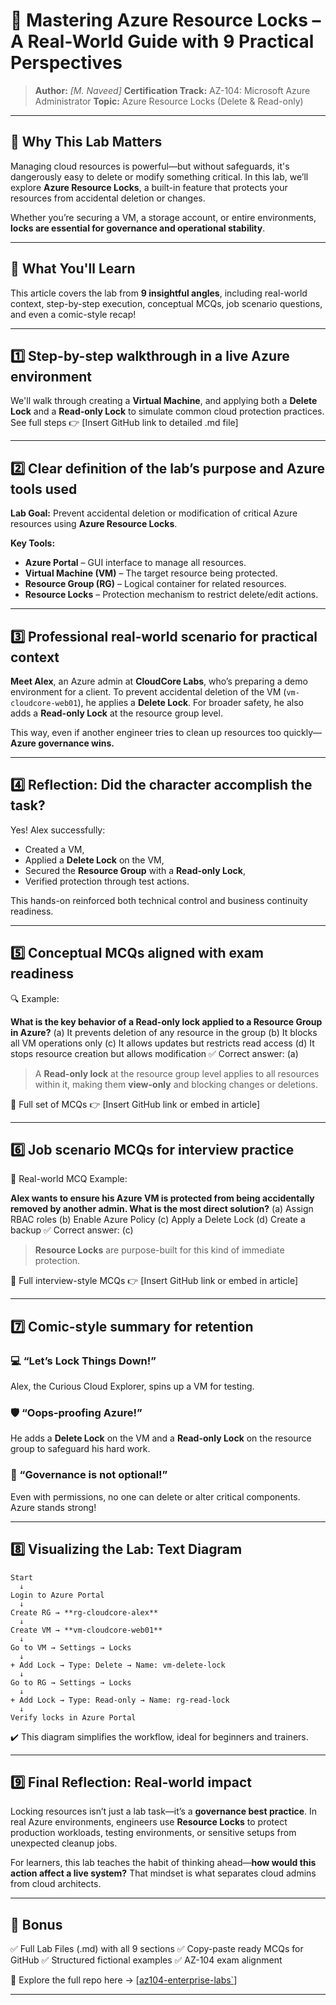 # 🔐 Mastering Azure Resource Locks – A Real-World Guide with 9 Practical Perspectives

> **Author:** *\[M. Naveed]*
> **Certification Track:** AZ-104: Microsoft Azure Administrator
> **Topic:** Azure Resource Locks (Delete & Read-only)

---

## 🧭 Why This Lab Matters

Managing cloud resources is powerful—but without safeguards, it's dangerously easy to delete or modify something critical. In this lab, we’ll explore **Azure Resource Locks**, a built-in feature that protects your resources from accidental deletion or changes.

Whether you’re securing a VM, a storage account, or entire environments, **locks are essential for governance and operational stability**.

---

## 🔹 What You'll Learn

This article covers the lab from **9 insightful angles**, including real-world context, step-by-step execution, conceptual MCQs, job scenario questions, and even a comic-style recap!

---

## 1️⃣ Step-by-step walkthrough in a live Azure environment

We'll walk through creating a **Virtual Machine**, and applying both a **Delete Lock** and a **Read-only Lock** to simulate common cloud protection practices. See full steps 👉 \[Insert GitHub link to detailed .md file]

---

## 2️⃣ Clear definition of the lab’s purpose and Azure tools used

**Lab Goal:** Prevent accidental deletion or modification of critical Azure resources using **Azure Resource Locks**.

**Key Tools:**

* **Azure Portal** – GUI interface to manage all resources.
* **Virtual Machine (VM)** – The target resource being protected.
* **Resource Group (RG)** – Logical container for related resources.
* **Resource Locks** – Protection mechanism to restrict delete/edit actions.

---

## 3️⃣ Professional real-world scenario for practical context

**Meet Alex**, an Azure admin at **CloudCore Labs**, who’s preparing a demo environment for a client. To prevent accidental deletion of the VM (`vm-cloudcore-web01`), he applies a **Delete Lock**. For broader safety, he also adds a **Read-only Lock** at the resource group level.

This way, even if another engineer tries to clean up resources too quickly—**Azure governance wins.**

---

## 4️⃣ Reflection: Did the character accomplish the task?

Yes! Alex successfully:

* Created a VM,
* Applied a **Delete Lock** on the VM,
* Secured the **Resource Group** with a **Read-only Lock**,
* Verified protection through test actions.

This hands-on reinforced both technical control and business continuity readiness.

---

## 5️⃣ Conceptual MCQs aligned with exam readiness

🔍 Example:

**What is the key behavior of a Read-only lock applied to a Resource Group in Azure?**
(a) It prevents deletion of any resource in the group
(b) It blocks all VM operations only
(c) It allows updates but restricts read access
(d) It stops resource creation but allows modification
✅ Correct answer: (a)

> A **Read-only lock** at the resource group level applies to all resources within it, making them **view-only** and blocking changes or deletions.

🧠 Full set of MCQs 👉 \[Insert GitHub link or embed in article]

---

## 6️⃣ Job scenario MCQs for interview practice

🎯 Real-world MCQ Example:

**Alex wants to ensure his Azure VM is protected from being accidentally removed by another admin. What is the most direct solution?**
(a) Assign RBAC roles
(b) Enable Azure Policy
(c) Apply a Delete Lock
(d) Create a backup
✅ Correct answer: (c)

> **Resource Locks** are purpose-built for this kind of immediate protection.

🧩 Full interview-style MCQs 👉 \[Insert GitHub link or embed in article]

---

## 7️⃣ Comic-style summary for retention

### 💻 “Let’s Lock Things Down!”

Alex, the Curious Cloud Explorer, spins up a VM for testing.

### 🛡️ “Oops-proofing Azure!”

He adds a **Delete Lock** on the VM and a **Read-only Lock** on the resource group to safeguard his hard work.

### 🔐 “Governance is not optional!”

Even with permissions, no one can delete or alter critical components. Azure stands strong!

---

## 8️⃣ Visualizing the Lab: Text Diagram

```
Start
  ↓
Login to Azure Portal
  ↓
Create RG → **rg-cloudcore-alex**
  ↓
Create VM → **vm-cloudcore-web01**
  ↓
Go to VM → Settings → Locks
  ↓
+ Add Lock → Type: Delete → Name: vm-delete-lock
  ↓
Go to RG → Settings → Locks
  ↓
+ Add Lock → Type: Read-only → Name: rg-read-lock
  ↓
Verify locks in Azure Portal
```

✔️ This diagram simplifies the workflow, ideal for beginners and trainers.

---

## 9️⃣ Final Reflection: Real-world impact

Locking resources isn’t just a lab task—it’s a **governance best practice**. In real Azure environments, engineers use **Resource Locks** to protect production workloads, testing environments, or sensitive setups from unexpected cleanup jobs.

For learners, this lab teaches the habit of thinking ahead—**how would this action affect a live system?** That mindset is what separates cloud admins from cloud architects.

---

## 🎁 Bonus

✅ Full Lab Files (.md) with all 9 sections
✅ Copy-paste ready MCQs for GitHub
✅ Structured fictional examples
✅ AZ-104 exam alignment

📂 Explore the full repo here → \[[az104-enterprise-labs`](https://github.com/Navid-Ishaq/az104-enterprise-labs/blob/main/01_Creating_Azure_resource_locks/2-core.md)]

---

